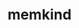 ---
title: "memkind"
layout: cache
categories: [package, v0.18.0]
meta: {"versions": ["1.13.0"], "compilers": ["gcc@=7.5.0"], "oss": ["ubuntu18.04"], "platforms": ["linux"], "targets": ["x86_64"], "stacks": ["e4s", "root"], "num_specs": 1, "num_specs_by_stack": {"e4s": 1, "root": 1}}
spec_details: [{"hash": "kh4ikibo4vert4ooetnc5xn4vndv2cvg", "compiler": "gcc@=7.5.0", "versions": ["1.13.0"], "os": "ubuntu18.04", "platform": "linux", "target": "x86_64", "variants": [], "stacks": ["e4s", "root"], "size": "-", "tarball": "https://binaries.spack.io/v0.18.0/build_cache/linux-ubuntu18.04-x86_64/gcc-7.5.0/memkind-1.13.0/linux-ubuntu18.04-x86_64-gcc-7.5.0-memkind-1.13.0-kh4ikibo4vert4ooetnc5xn4vndv2cvg.spack"}]
---